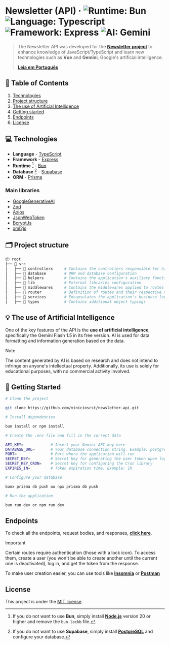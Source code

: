 # Newsletter (API) &middot; ![Runtime: Bun](https://img.shields.io/badge/Bun-000000?logo=bun&logoColor=f5f5f5) ![Language: Typescript](https://img.shields.io/badge/Typescript-3178C6?logo=typescript&logoColor=f5f5f5) ![Framework: Express](https://img.shields.io/badge/Express-f5f5f5?logo=express&logoColor=353535) ![AI: Gemini](https://img.shields.io/badge/Google_Gemini-8E75B2?logo=googlegemini&logoColor=f5f5f5)

> The Newsletter API was developed for the [**Newsletter project**](https://github.com/vinicioscst/newsletter-vue) to enhance knowledge of JavaScript/TypeScript and learn new technologies such as **Vue** and **Gemini**, Google's artificial intelligence.
>
> [**Leia em Português**](README.md)

## 🔗 Table of Contents

1. [Technologies](#-technologies)
2. [Project structure](#%EF%B8%8F-project-structure)
3. [The use of Artificial Intelligence](#-the-use-of-artificial-intelligence)
4. [Getting started](#-getting-started)
5. [Endpoints](#endpoints)
6. [License](#license)

## 💻 Technologies

- **Language** - [TypeScript](https://www.typescriptlang.org/)
- **Framework** - [Express](https://expressjs.com/)
- **Runtime** [^1] - [Bun](https://bun.sh/)
- **Database** [^2] - [Supabase](https://supabase.com/)
- **ORM** - [Prisma](https://www.prisma.io/)

> [^1]: If you do not want to use **Bun**, simply install [**Node.js**](https://nodejs.org/) version 20 or higher and remove the `bun.lockb` file.
> [^2]: If you do not want to use **Supabase**, simply install [**PostgreSQL**](https://www.postgresql.org/) and configure your database.

### **Main libraries**

- [GoogleGenerativeAI](https://ai.google.dev/gemini-api/docs/quickstart?lang=node)
- [Zod](https://zod.dev/)
- [Axios](https://axios-http.com/)
- [JsonWebToken](https://www.npmjs.com/package/jsonwebtoken)
- [BcryptJs](https://www.npmjs.com/package/bcryptjs)
- [xml2js](https://www.npmjs.com/package/xml2js)

## 🗂️ Project structure

```bash
📦 root
├── 📁 src
│   ├── 📁 controllers     # Contains the controllers responsible for handling client requests
│   ├── 📁 database        # ORM and database configuration
│   ├── 📁 helpers         # Contains the application's auxiliary functions
│   ├── 📁 lib             # External libraries configuration
│   ├── 📁 middlewares     # Contains the middlewares applied to routes
│   ├── 📁 router          # Definition of routes and their respective middlewares
│   ├── 📁 services        # Encapsulates the application's business logic
│   ├── 📁 types           # Contains additional object typings
```

## 💡 The use of Artificial Intelligence

One of the key features of the API is the **use of artificial intelligence**, specifically the Gemini Flash 1.5 in its free version.
AI is used for data formatting and information generation based on the data.

> [!NOTE]
> The content generated by AI is based on research and does not intend to infringe on anyone's intellectual property.
> Additionally, its use is solely for educational purposes, with no commercial activity involved.

## 🚀 Getting Started

```bash
# Clone the project

git clone https://github.com/vinicioscst/newsletter-api.git

# Install dependencies

bun install or npm install

# Create the .env file and fill in the correct data

API_KEY=            # Insert your Gemini API key here
DATABASE_URL=       # Your database connection string. Example: postgresql://USER:PASSWORD@HOST:PORT/DATABASE
PORT=               # Port where the application will run
SECRET_KEY=         # Secret key for generating the user token upon login
SECRET_KEY_CRON=    # Secret key for configuring the Cron library
EXPIRES_IN=         # Token expiration time. Example: 1h

# Configure your database

bunx prisma db push ou npx prisma db push

# Run the application

bun run dev or npm run dev
```

## Endpoints

To check all the endpoints, request bodies, and responses, [**click here**](https://newsletter-api-fdpw.onrender.com/api/docs/#/).

> [!IMPORTANT]
> Certain routes require authentication (those with a lock icon). To access them, create a user (you won't be able to create another until the current one is deactivated), log in, and get the token from the response.
>
> To make user creation easier, you can use tools like [**Insomnia**](https://insomnia.rest/) or [**Postman**](https://www.postman.com/)

## License

This project is under the [MIT license](LICENSE).
